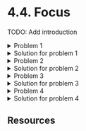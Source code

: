 # 4.4. Focus

TODO: Add introduction

<details>
<summary>Problem 1</summary>

TODO: Add problem description

Missing outline on focusable elements

</details>
<details>
    <summary>Solution for problem 1</summary>
    TODO: Add solution
</details>

<details>
<summary>Problem 2</summary>

TODO: Add problem description

Wrong focus order

</details>
<details>
    <summary>Solution for problem 2</summary>
    TODO: Add solution
</details>

<details>
<summary>Problem 3</summary>

TODO: Add problem description

Focus traps

</details>
<details>
    <summary>Solution for problem 3</summary>
    TODO: Add solution
</details>

<details>
<summary>Problem 4</summary>

TODO: Add problem description

Focus in side nav

</details>
<details>
    <summary>Solution for problem 4</summary>
    TODO: Add solution

    https://developer.mozilla.org/en-US/docs/Web/HTML/Global_attributes/inert

</details>

## Resources
